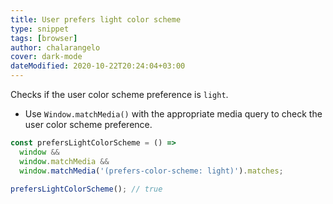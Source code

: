 ```yaml
---
title: User prefers light color scheme
type: snippet
tags: [browser]
author: chalarangelo
cover: dark-mode
dateModified: 2020-10-22T20:24:04+03:00
---
```


Checks if the user color scheme preference is `light`.

- Use `Window.matchMedia()` with the appropriate media query to check the user color scheme preference.

```js
const prefersLightColorScheme = () =>
  window &&
  window.matchMedia &&
  window.matchMedia('(prefers-color-scheme: light)').matches;
```

```js
prefersLightColorScheme(); // true
```
